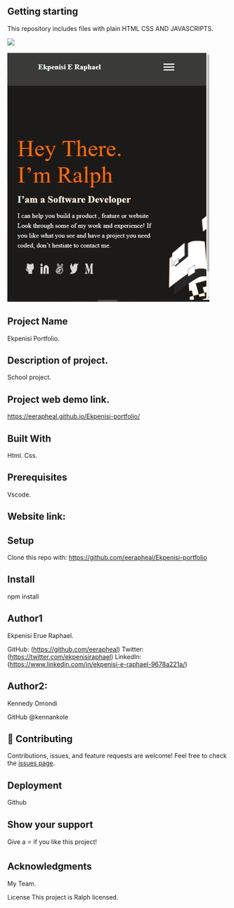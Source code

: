 ## Getting starting
This repository includes files with plain HTML CSS AND JAVASCRIPTS.

![](https://img.shields.io/badge/Microverse-blueviolet)

![](./images/WhatsApp%20Image%202022-08-18%20at%206.32.03%20AM.jpeg)
## Project Name
Ekpenisi Portfolio.

## Description of project.
School project.

## Project web demo link.
https://eerapheal.github.io/Ekpenisi-portfolio/

## Built With
Html. Css.

## Prerequisites
Vscode.

## Website link: 


## Setup
Clone this repo with:
https://github.com/eerapheal/Ekpenisi-portfolio

## Install
npm install

## Author1
Ekpenisi Erue Raphael.
 
GitHub: (https://github.com/eerapheal) 
Twitter: (https://twitter.com/ekpenisiraphael) 
LinkedIn: (https://www.linkedin.com/in/ekpenisi-e-raphael-9678a221a/)

## Author2:
Kennedy Omondi

GitHub @kennankole

## 🤝 Contributing
Contributions, issues, and feature requests are welcome!
Feel free to check the [issues page](../../issues/).

## Deployment
Github

## Show your support
Give a ⭐️ if you like this project!

## Acknowledgments
My Team.

License
This project is Ralph licensed.

